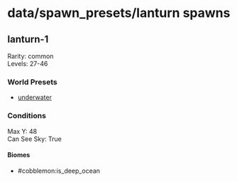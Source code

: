# data/spawn_presets/lanturn spawns  
  
## lanturn-1  
Rarity: common  
Levels: 27-46  
  
### World Presets  
* [underwater](/data/spawn_data/underwater.md)  
  
### Conditions  
Max Y: 48  
Can See Sky: True  
  
#### Biomes  
  * #cobblemon:is_deep_ocean
  
